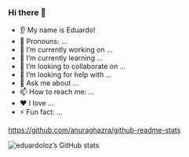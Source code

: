 ### Hi there 👋
* 👂 My name is Eduardo!
* 👩 Pronouns: ...
* 🔭 I’m currently working on ...
* 🌱 I’m currently learning ...
* 🤝 I’m looking to collaborate on ...
* 🤔 I’m looking for help with ...
* 💬 Ask me about ...
* 📫 How to reach me: ...
* ❤️ I love ...
* ⚡ Fun fact: ...

https://github.com/anuraghazra/github-readme-stats

![eduardoloz’s GitHub stats](https://github-readme-stats.vercel.app/api?username=eduardoloz&show_icons=true&theme=dracula)
